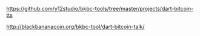 
https://github.com/y12studio/bkbc-tools/tree/master/projects/dart-bitcoin-tts


http://blackbananacoin.org/bkbc-tool/dart-bitcoin-talk/
